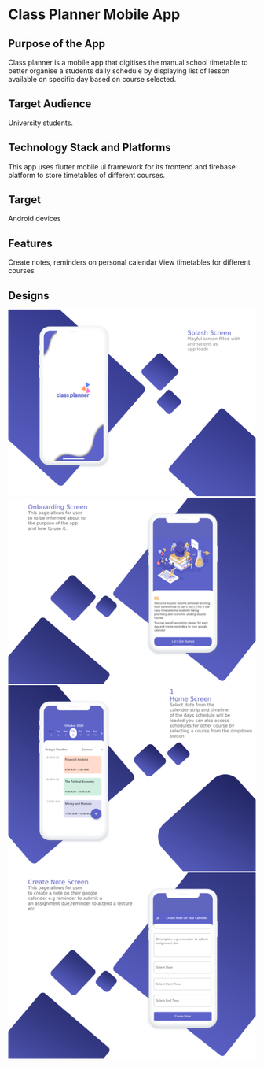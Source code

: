 # Class Planner Mobile App


## Purpose of the App
Class planner is a mobile app that digitises the manual school timetable to better organise a students daily schedule by displaying 
list of lesson available on specific day based on course selected.  

## Target Audience
University students.

## Technology Stack and Platforms
This app uses flutter mobile ui framework for its frontend and firebase platform to store timetables of different courses.

## Target 
Android devices

## Features
Create notes, reminders on personal calendar
 View timetables for different courses 

## Designs
![](screenshots/splashpage.png)
![](screenshots/onboardingpage.png)
![](screenshots/homepage.png)
![](screenshots/createnote.png)
